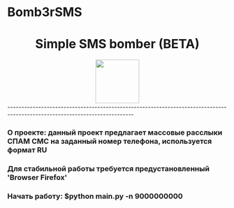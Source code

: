 # Bomb3rSMS

<h1 align="center"> Simple SMS bomber (BETA) </h1>
<div align="center">
  <img src="https://media3.giphy.com/media/1APhzHR4iu9LLo5kiJ/giphy.gif?cid=ecf05e47nbwb1i9ncbcv562ihfj6d4q00tq4rz665khtocz9&rid=giphy.gif&ct=s" width="100">
</div>
---------------------------------------------------------------------------------------------------------------------------
<h3> О проекте: данный проект предлагает массовые расслыки СПАМ СМС на заданный номер телефона, используется формат RU <h3>
<h3> Для стабильной работы требуется предустановленный 'Browser Firefox' </h3>
<h3> Начать работу: $python main.py -n 9000000000 </h2>
